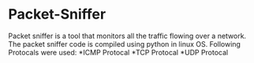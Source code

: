 # Packet-Sniffer
Packet sniffer is a tool that monitors all the traffic flowing over a network.
The packet sniffer code is compiled using python in linux OS.
Following Protocals were used:
  *ICMP Protocal
  *TCP Protocal
  *UDP Protocal
